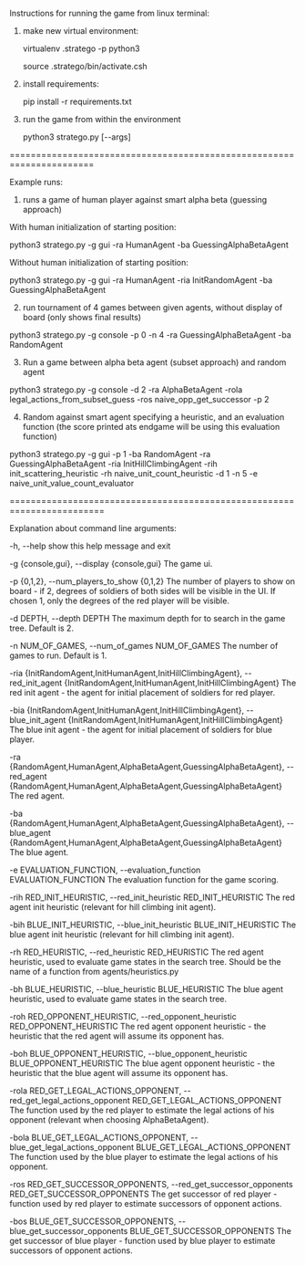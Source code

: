 Instructions for running the game from linux terminal:

1. make new virtual environment:

    virtualenv .stratego -p python3

    source .stratego/bin/activate.csh

2. install requirements:
    
    pip install -r requirements.txt
    
3. run the game from within the environment

    python3 stratego.py [--args]


======================================================================


Example runs:

1. runs a game of human player against smart alpha beta (guessing approach)

With human initialization of starting position:

python3 stratego.py -g gui -ra HumanAgent -ba GuessingAlphaBetaAgent

Without human initialization of starting position:

python3 stratego.py -g gui -ra HumanAgent -ria InitRandomAgent -ba GuessingAlphaBetaAgent


2. run tournament of 4 games between given agents, without display of board (only shows final results)

python3 stratego.py -g console -p 0 -n 4 -ra GuessingAlphaBetaAgent -ba RandomAgent

3. Run a game between alpha beta agent (subset approach) and random agent

python3 stratego.py -g console -d 2 -ra AlphaBetaAgent -rola legal_actions_from_subset_guess -ros 
naive_opp_get_successor -p 2

4. Random against smart agent specifying a heuristic, and an evaluation function (the score printed ats endgame 
   will be using this evaluation function)

python3 stratego.py -g gui -p 1 -ba RandomAgent -ra GuessingAlphaBetaAgent -ria InitHillClimbingAgent -rih 
init_scattering_heuristic -rh naive_unit_count_heuristic -d 1 -n 5 -e naive_unit_value_count_evaluator
    

========================================================================


Explanation about command line arguments:

  -h, --help            show this help message and exit

  -g {console,gui}, --display {console,gui}
                        The game ui.

  -p {0,1,2}, --num_players_to_show {0,1,2}
                        The number of players to show on board - if 2, degrees of soldiers of both sides will be 
                        visible in the UI. If chosen 1, only the degrees of the red player will be visible.

  -d DEPTH, --depth DEPTH
                        The maximum depth for to search in the game tree. Default is 2.

  -n NUM_OF_GAMES, --num_of_games NUM_OF_GAMES
                        The number of games to run. Default is 1.

  -ria {InitRandomAgent,InitHumanAgent,InitHillClimbingAgent}, --red_init_agent {InitRandomAgent,InitHumanAgent,InitHillClimbingAgent}
                        The red init agent - the agent for initial placement of soldiers for red player.

  -bia {InitRandomAgent,InitHumanAgent,InitHillClimbingAgent}, --blue_init_agent {InitRandomAgent,InitHumanAgent,InitHillClimbingAgent}
                        The blue init agent - the agent for initial placement of soldiers for blue player.

  -ra {RandomAgent,HumanAgent,AlphaBetaAgent,GuessingAlphaBetaAgent}, --red_agent {RandomAgent,HumanAgent,AlphaBetaAgent,GuessingAlphaBetaAgent}
                        The red agent.

  -ba {RandomAgent,HumanAgent,AlphaBetaAgent,GuessingAlphaBetaAgent}, --blue_agent {RandomAgent,HumanAgent,AlphaBetaAgent,GuessingAlphaBetaAgent}
                        The blue agent.

  -e EVALUATION_FUNCTION, --evaluation_function EVALUATION_FUNCTION
                        The evaluation function for the game scoring.

  -rih RED_INIT_HEURISTIC, --red_init_heuristic RED_INIT_HEURISTIC
                        The red agent init heuristic (relevant for hill climbing init agent).

  -bih BLUE_INIT_HEURISTIC, --blue_init_heuristic BLUE_INIT_HEURISTIC
                        The blue agent init heuristic (relevant for hill climbing init agent).

  -rh RED_HEURISTIC, --red_heuristic RED_HEURISTIC
                        The red agent heuristic, used to evaluate game states in the search tree. Should be the name 
                        of a function from agents/heuristics.py

  -bh BLUE_HEURISTIC, --blue_heuristic BLUE_HEURISTIC
                        The blue agent heuristic, used to evaluate game states in the search tree.

  -roh RED_OPPONENT_HEURISTIC, --red_opponent_heuristic RED_OPPONENT_HEURISTIC
                        The red agent opponent heuristic - the heuristic that the red agent will assume its opponent 
                        has.

  -boh BLUE_OPPONENT_HEURISTIC, --blue_opponent_heuristic BLUE_OPPONENT_HEURISTIC
                        The blue agent opponent heuristic - the heuristic that the blue agent will assume its opponent 
                        has.

  -rola RED_GET_LEGAL_ACTIONS_OPPONENT, --red_get_legal_actions_opponent RED_GET_LEGAL_ACTIONS_OPPONENT
                        The function used by the red player to estimate the legal actions of his opponent (relevant 
                        when choosing AlphaBetaAgent).

  -bola BLUE_GET_LEGAL_ACTIONS_OPPONENT, --blue_get_legal_actions_opponent BLUE_GET_LEGAL_ACTIONS_OPPONENT
                        The function used by the blue player to estimate the legal actions of his opponent.

  -ros RED_GET_SUCCESSOR_OPPONENTS, --red_get_successor_opponents RED_GET_SUCCESSOR_OPPONENTS
                        The get successor of red player - function used by red player to estimate successors of 
                        opponent actions.

  -bos BLUE_GET_SUCCESSOR_OPPONENTS, --blue_get_successor_opponents BLUE_GET_SUCCESSOR_OPPONENTS
                        The get successor of blue player - function used by blue player to estimate successors of 
                        opponent actions.